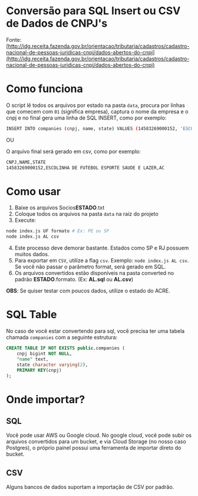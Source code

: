 # Conversão para SQL Insert ou CSV de Dados de CNPJ's

Fonte: [http://idg.receita.fazenda.gov.br/orientacao/tributaria/cadastros/cadastro-nacional-de-pessoas-juridicas-cnpj/dados-abertos-do-cnpj](http://idg.receita.fazenda.gov.br/orientacao/tributaria/cadastros/cadastro-nacional-de-pessoas-juridicas-cnpj/dados-abertos-do-cnpj)

# Como funciona

O script lê todos os arquivos por estado na pasta `data`, procura por linhas que comecem com `01` (significa empresa), captura o nome da empresa e o cnpj e no final gera uma linha de SQL INSERT, como por exemplo:

```bash
INSERT INTO companies (cnpj, name, state) VALUES (14583269000152, 'ESCOLINHA DE FUTEBOL ESPORTE SAUDE E LAZER', 'AC');
```

OU

O arquivo final será gerado em csv, como por exemplo:

```bash
CNPJ,NAME,STATE
14583269000152,ESCOLINHA DE FUTEBOL ESPORTE SAUDE E LAZER,AC
```

# Como usar

1. Baixe os arquivos Socios**ESTADO**.txt
2. Coloque todos os arquivos na pasta `data` na raiz do projeto
3. Execute:
```bash
node index.js UF formato # Ex: PE ou SP
node index.js AL csv
```
4. Este processo deve demorar bastante. Estados como SP e RJ possuem muitos dados.
5. Para exportar em `CSV`, utilize a flag `csv`. Exemplo: `node index.js AL csv`. Se você não passar o parâmetro format, será gerado em SQL.
6. Os arquivos convertidos estão disponíveis na pasta converted no padrão **ESTADO**.formato. (Ex: **AL.sql** ou **AL.csv**)

**OBS**: Se quiser testar com poucos dados, utilize o estado do ACRE.

# SQL Table

No caso de você estar convertendo para sql, você precisa ter uma tabela chamada `companies` com a seguinte estrutura:

```sql
CREATE TABLE IF NOT EXISTS public.companies (
	cnpj bigint NOT NULL,
	"name" text,
	state character varying(2),
	PRIMARY KEY(cnpj)
);
```

# Onde importar?

## SQL
Você pode usar AWS ou Google cloud. No google cloud, você pode subir os arquivos convertidos para um bucket, e via Cloud Storage (no nosso caso Postgres), o próprio painel possui uma ferramenta de importar direto do bucket.

## CSV
Alguns bancos de dados suportam a importação de CSV por padrão.

